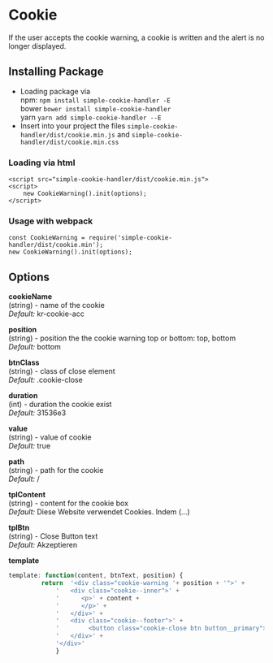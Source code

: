 # Cookie

If the user accepts the cookie warning, a cookie is written and the alert is no longer displayed.  

## Installing Package
* Loading package via  
npm: `npm install simple-cookie-handler -E`  
bower `bower install simple-cookie-handler`  
yarn `yarn add simple-cookie-handler --E`
* Insert into your project the files `simple-cookie-handler/dist/cookie.min.js` and `simple-cookie-handler/dist/cookie.min.css` 

### Loading via html
```
<script src="simple-cookie-handler/dist/cookie.min.js">
<script>
    new CookieWarning().init(options);
</script>
```

### Usage with webpack

```
const CookieWarning = require('simple-cookie-handler/dist/cookie.min');
new CookieWarning().init(options);
```

## Options  

**cookieName**  
(string) - name of the cookie  
_Default:_ kr-cookie-acc

**position**  
(string) - position the the cookie warning top or bottom: top, bottom  
_Default:_ bottom
 
**btnClass**  
(string) - class of close element  
_Default:_ .cookie-close  
 
**duration**  
(int) - duration the cookie exist  
_Default:_ 31536e3  
 
**value**  
(string) - value of cookie  
_Default:_ true  
 
**path**  
(string) - path for the cookie  
_Default:_ /  
 
**tplContent**  
(string) - content for the cookie box  
_Default:_ Diese Website verwendet Cookies. Indem (...)  

**tplBtn**  
(string) - Close Button text  
_Default:_ Akzeptieren  
 
**template**

```javascript
template: function(content, btnText, position) {
         return  '<div class="cookie-warning '+ position + '">' +
             '   <div class="cookie--inner">' +
             '      <p>' + content +
             '      </p>' +
             '   </div>' +
             '   <div class="cookie--footer">' +
             '        <button class="cookie-close btn button__primary">'+ btnText +'</button>' +
             '   </div>' +
             '</div>'
             }
```